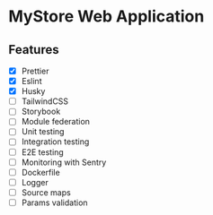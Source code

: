 # MyStore Web Application

## Features

- [x] Prettier
- [x] Eslint
- [x] Husky
- [ ] TailwindCSS
- [ ] Storybook
- [ ] Module federation
- [ ] Unit testing
- [ ] Integration testing
- [ ] E2E testing
- [ ] Monitoring with Sentry
- [ ] Dockerfile
- [ ] Logger
- [ ] Source maps
- [ ] Params validation
